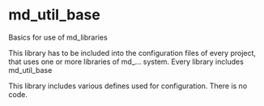 # md_util_base
 Basics for use of md_libraries 
 
 This library has to be included into the configuration files of every project, that uses one or more libraries of md_... system.
 Every library includes md_util_base

 This library includes various defines used for configuration. There is no code. 
